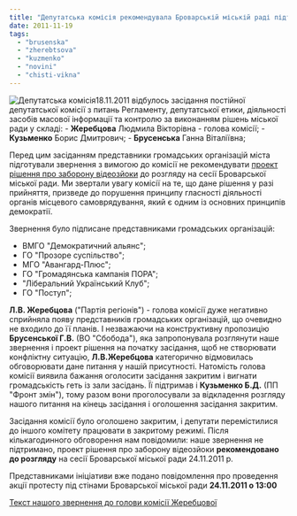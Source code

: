 ```yaml
---
title: "Депутатська комісія рекомендувала Броварській міській раді підтримати проект рішення про заборону відеозйомки"
date: 2011-11-19
tags: 
  - "brusenska"
  - "zherebtsova"
  - "kuzmenko"
  - "novini"
  - "chisti-vikna"
---
```


![](https://mpz.brovary.org/wp-content/uploads/2011/11/Депутатська-комісія.jpg "Депутатська комісія")18.11.2011 відбулось засідання постійної депутатської комісії з питань Регламенту, депутатської етики, діяльності засобів масової інформації та контролю за виконанням рішень міської ради у складі: - **Жеребцова** Людмила Вікторівна - голова комісії; - **Кузьменко** Борис Дмитрович; - **Брусенська** Ганна Віталіївна;

Перед цим засіданням представники громадських організацій міста підготували звернення з вимогою до комісії не рекомендувати <!--more-->[проект рішення про заборону відеозйоки](http://www.pravo-znaty.org.ua/novini/brovarskamiskaradauzakonuezaboronuvideozjomki-proektrisenna "Заборона відеозйомки") до розгляду на сесії Броварської міської ради. Ми звертали увагу комісії на те, що дане рішення у разі прийняття, призведе до порушення принципу гласності діяльності органів місцевого самоврядування, який є одним із основних принципів демократії.

Звернення було підписане представниками громадських організацій:

- ВМГО "Демократичний альянс";
- ГО "Прозоре суспільство";
- МГО "Авангард-Плюс";
- ГО "Громадянська кампанія ПОРА";
- "Ліберальний Український Клуб";
- ГО "Поступ";

**Л.В. Жеребцова** ("Партія регіонів") - голова комісії дуже негативно сприйняла появу представників громадських організацій, що очевидно не входило до її планів. І незважаючи на конструктивну пропозицію **Брусенської Г.В.** (ВО "Сбобода"), яка запропонувала розглянути наше звернення і проект рішення на початку засідання, щоб не створювати конфліктну ситуацію, **Л.В.Жеребцова** категорично відмовилась обговорювати дане питання у нашій присутності. Натомість голова комісії виявила бажання оголосити засідання закритим і вигнати громадськість геть із зали засідань. Її підтримав і **Кузьменко Б.Д.** (ПП "Фронт змін"), тому разом вони проголосували за відкладення розгляду нашого питання на кінець засідання і оголошення засідання закритим.

Засідання комісії було оголошено закритим, і депутати перемістилися до іншого комітету працювати в закритому режимі. Після кількагодинного обговорення нам повідомили: наше звернення не підтримано, проект рішення про заборону відеозйоки **рекомендовано до розгляду** на сесії Броварської міської ради 24.11.2011 р.

Представниками ініціативи вже подано повідомлення про проведення акції протесту під стінами Броварської міської ради **24.11.2011 о 13:00**

[Текст нашого звернення до голови комісії Жеребцової](http://www.slideshare.net/sergIlliukhin/18112011 "Звернення до Жеребцової")
